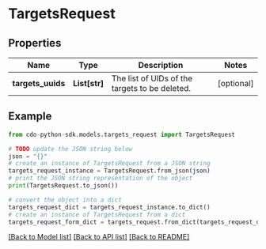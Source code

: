# TargetsRequest


## Properties

Name | Type | Description | Notes
------------ | ------------- | ------------- | -------------
**targets_uuids** | **List[str]** | The list of UIDs of the targets to be deleted. | [optional] 

## Example

```python
from cdo-python-sdk.models.targets_request import TargetsRequest

# TODO update the JSON string below
json = "{}"
# create an instance of TargetsRequest from a JSON string
targets_request_instance = TargetsRequest.from_json(json)
# print the JSON string representation of the object
print(TargetsRequest.to_json())

# convert the object into a dict
targets_request_dict = targets_request_instance.to_dict()
# create an instance of TargetsRequest from a dict
targets_request_form_dict = targets_request.from_dict(targets_request_dict)
```
[[Back to Model list]](../README.md#documentation-for-models) [[Back to API list]](../README.md#documentation-for-api-endpoints) [[Back to README]](../README.md)


